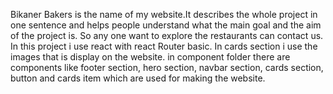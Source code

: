 Bikaner Bakers is the name of my website.It describes the whole project in one sentence and helps people understand what the main goal and the aim of the project is.
So any one want to explore the restaurants can contact us.
In this project i use react with react Router basic.
In cards section i use the images that is display on the website.
in component folder there are components like footer section, hero section, navbar section, cards section, button and cards item which are used for making the website.